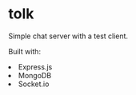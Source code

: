 # tolk

Simple chat server with a test client.

Built with:

<li>Express.js</li>
<li>MongoDB</li>
<li>Socket.io</li>
